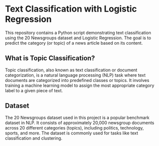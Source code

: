 # Text Classification with Logistic Regression

This repository contains a Python script demonstrating text classification using the 20 Newsgroups dataset and Logistic Regression. The goal is to predict the category (or topic) of a news article based on its content.

## What is Topic Classification?
Topic classification, also known as text classification or document categorization, is a natural language processing (NLP) task where text documents are categorized into predefined classes or topics. It involves training a machine learning model to assign the most appropriate category label to a given piece of text.

## Dataset
The 20 Newsgroups dataset used in this project is a popular benchmark dataset in NLP. It consists of approximately 20,000 newsgroup documents across 20 different categories (topics), including politics, technology, sports, and more. The dataset is commonly used for tasks like text classification and clustering.
